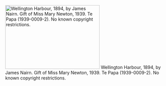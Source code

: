 <html><body><a href="/wp-content/uploads/2014/10/rsz_ma_i2597766525x4425.jpg"><img src="/wp-content/uploads/2014/10/rsz_ma_i2597766525x4425-300x203.jpg" alt="Wellington Harbour, 1894, by James Nairn. Gift of Miss Mary Newton, 1939. Te Papa (1939-0009-2). No known copyright restrictions." width="300" height="203" class="size-medium wp-image-383"></a> Wellington Harbour, 1894, by James Nairn. Gift of Miss Mary Newton, 1939. Te Papa (1939-0009-2). No known copyright restrictions.</body></html>